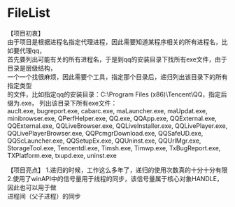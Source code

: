 # FileList
【项目初衷】  
由于项目是根据进程名指定代理进程，因此需要知道某程序相关的所有进程名，比如要代理qq，  
首先要列出可能有关的所有进程名，于是到qq的安装目录下找所有exe文件，由于目录是层级结构，  
一个一个找很麻烦，因此需要个工具，指定那个目录后，递归列出该目录下的所有指定类型   
的文件，比如指定qq的安装目录：C:\Program Files (x86)\Tencent\QQ，指定后缀为.exe，
列出该目录下所有exe文件：  
auclt.exe,
bugreport.exe,
cabarc.exe,
maLauncher.exe,
maUpdat.exe,
minibrowser.exe,
QPerfHelper.exe,
QQ.exe,
QQApp.exe,
QQExternal.exe,
QQExternal.exe,
QQLiveBrowser.exe,
QQLiveInstaller.exe,
QQLivePlayer.exe,
QQLivePlayerBrowser.exe,
QQPcmgrDownload.exe,
QQSafeUD.exe,
QQScLauncher.exe,
QQSetupEx.exe,
QQUninst.exe,
QQUrlMgr.exe,
StorageTool.exe,
Tencentdl.exe,
Timsh.exe,
Timwp.exe,
TxBugReport.exe,
TXPlatform.exe,
txupd.exe,
uninst.exe

【项目亮点】
1.递归的时候，工作这么多年了，递归的使用次数真的十分十分有限  
2.使用了winAPI中的信号量用于线程的同步，该信号量属于核心对象HANDLE，因此也可以用于做  
进程间（父子进程）的同步   
